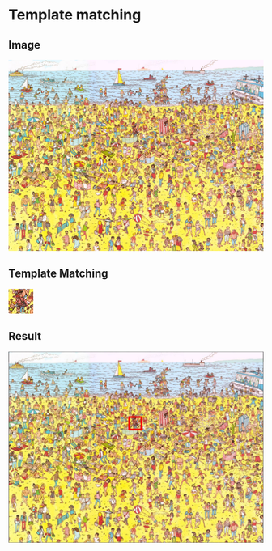 # Template matching

## Image 
![](https://github.com/Shakzhaf/Open_CV/blob/main/Template%20Matching/images/WaldoBeach.jpg)

## Template Matching
![](https://github.com/Shakzhaf/Open_CV/blob/main/Template%20Matching/images/waldo.jpg)

## Result
![](https://github.com/Shakzhaf/Open_CV/blob/main/Template%20Matching/images/result.JPG)
